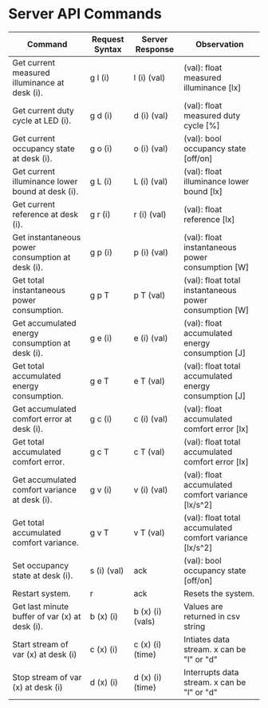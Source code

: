 # Server API Commands

| Command                                            | Request Syntax | Server Response  | Observation                                              |
|----------------------------------------------------|----------------|------------------|----------------------------------------------------------|
| Get current measured illuminance at desk (i).      | g l (i)        | l (i) (val)      | (val): float measured illuminance [lx]                   |
| Get current duty cycle at LED (i).                 | g d (i)        | d (i) (val)      | (val): float measured duty cycle  [%]                    |
| Get current occupancy state at desk (i).           | g o (i)        | o (i) (val)      | (val): bool  occupancy state [off/on]                    |
| Get current illuminance lower bound at desk (i).   | g L (i)        | L (i) (val)      | (val): float illuminance lower bound [lx]                |
| Get current reference at desk (i).                 | g r (i)        | r (i) (val)      | (val): float reference [lx]                              |
| Get instantaneous power consumption at desk (i).   | g p (i)        | p (i) (val)      | (val): float instantaneous power consumption [W]         |
| Get total instantaneous power consumption.         | g p T          | p T (val)        | (val): float total instantaneous power consumption [W]   |
| Get accumulated energy consumption at desk (i).    | g e (i)        | e (i) (val)      | (val): float accumulated energy consumption [J]          |
| Get total accumulated energy consumption.          | g e T          | e T (val)        | (val): float total accumulated energy consumption [J]    |
| Get accumulated comfort error at desk (i).         | g c (i)        | c (i) (val)      | (val): float accumulated comfort error [lx]              |
| Get total accumulated comfort error.               | g c T          | c T (val)        | (val): float total accumulated comfort error [lx]        |
| Get accumulated comfort variance at desk (i).      | g v (i)        | v (i) (val)      | (val): float accumulated comfort variance [lx/s^2]       |
| Get total accumulated comfort variance.            | g v T          | v T (val)        | (val): float total accumulated comfort variance [lx/s^2] |
| Set occupancy state at desk (i).                   | s (i) (val)    | ack              | (val): bool  occupancy state [off/on]                    |
| Restart system.                                    | r              | ack              | Resets the system.                                       |
| Get last minute buffer of var (x) at desk (i).     | b (x) (i)      | b (x) (i) (vals) | Values are returned in csv string                        |
| Start stream of var (x) at desk (i)                | c (x) (i)      | c (x) (i) (time) | Intiates data stream. x can be "l" or "d"                |
| Stop stream of var (x) at desk (i)                 | d (x) (i)      | d (x) (i) (time) | Interrupts data stream. x can be "l" or "d"              |
